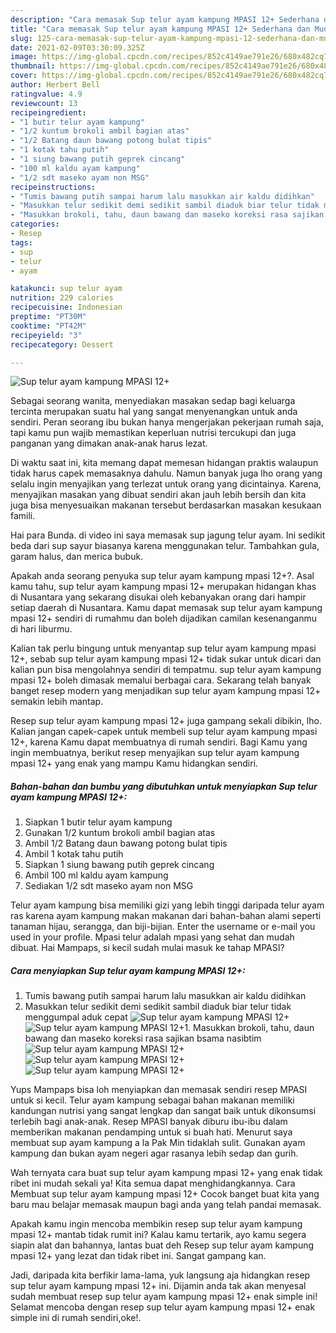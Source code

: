 ```yaml
---
description: "Cara memasak Sup telur ayam kampung MPASI 12+ Sederhana dan Mudah Dibuat"
title: "Cara memasak Sup telur ayam kampung MPASI 12+ Sederhana dan Mudah Dibuat"
slug: 125-cara-memasak-sup-telur-ayam-kampung-mpasi-12-sederhana-dan-mudah-dibuat
date: 2021-02-09T03:30:09.325Z
image: https://img-global.cpcdn.com/recipes/852c4149ae791e26/680x482cq70/sup-telur-ayam-kampung-mpasi-12-foto-resep-utama.jpg
thumbnail: https://img-global.cpcdn.com/recipes/852c4149ae791e26/680x482cq70/sup-telur-ayam-kampung-mpasi-12-foto-resep-utama.jpg
cover: https://img-global.cpcdn.com/recipes/852c4149ae791e26/680x482cq70/sup-telur-ayam-kampung-mpasi-12-foto-resep-utama.jpg
author: Herbert Bell
ratingvalue: 4.9
reviewcount: 13
recipeingredient:
- "1 butir telur ayam kampung"
- "1/2 kuntum brokoli ambil bagian atas"
- "1/2 Batang daun bawang potong bulat tipis"
- "1 kotak tahu putih"
- "1 siung bawang putih geprek cincang"
- "100 ml kaldu ayam kampung"
- "1/2 sdt maseko ayam non MSG"
recipeinstructions:
- "Tumis bawang putih sampai harum lalu masukkan air kaldu didihkan"
- "Masukkan telur sedikit demi sedikit sambil diaduk biar telur tidak menggumpal aduk cepat"
- "Masukkan brokoli, tahu, daun bawang dan maseko koreksi rasa sajikan bsama nasibtim"
categories:
- Resep
tags:
- sup
- telur
- ayam

katakunci: sup telur ayam 
nutrition: 229 calories
recipecuisine: Indonesian
preptime: "PT30M"
cooktime: "PT42M"
recipeyield: "3"
recipecategory: Dessert

---
```



![Sup telur ayam kampung MPASI 12+](https://img-global.cpcdn.com/recipes/852c4149ae791e26/680x482cq70/sup-telur-ayam-kampung-mpasi-12-foto-resep-utama.jpg)

Sebagai seorang wanita, menyediakan masakan sedap bagi keluarga tercinta merupakan suatu hal yang sangat menyenangkan untuk anda sendiri. Peran seorang ibu bukan hanya mengerjakan pekerjaan rumah saja, tapi kamu pun wajib memastikan keperluan nutrisi tercukupi dan juga panganan yang dimakan anak-anak harus lezat.

Di waktu  saat ini, kita memang dapat memesan hidangan praktis walaupun tidak harus capek memasaknya dahulu. Namun banyak juga lho orang yang selalu ingin menyajikan yang terlezat untuk orang yang dicintainya. Karena, menyajikan masakan yang dibuat sendiri akan jauh lebih bersih dan kita juga bisa menyesuaikan makanan tersebut berdasarkan masakan kesukaan famili. 

Hai para Bunda. di video ini saya memasak sup jagung telur ayam. Ini sedikit beda dari sup sayur biasanya karena menggunakan telur. Tambahkan gula, garam halus, dan merica bubuk.

Apakah anda seorang penyuka sup telur ayam kampung mpasi 12+?. Asal kamu tahu, sup telur ayam kampung mpasi 12+ merupakan hidangan khas di Nusantara yang sekarang disukai oleh kebanyakan orang dari hampir setiap daerah di Nusantara. Kamu dapat memasak sup telur ayam kampung mpasi 12+ sendiri di rumahmu dan boleh dijadikan camilan kesenanganmu di hari liburmu.

Kalian tak perlu bingung untuk menyantap sup telur ayam kampung mpasi 12+, sebab sup telur ayam kampung mpasi 12+ tidak sukar untuk dicari dan kalian pun bisa mengolahnya sendiri di tempatmu. sup telur ayam kampung mpasi 12+ boleh dimasak memalui berbagai cara. Sekarang telah banyak banget resep modern yang menjadikan sup telur ayam kampung mpasi 12+ semakin lebih mantap.

Resep sup telur ayam kampung mpasi 12+ juga gampang sekali dibikin, lho. Kalian jangan capek-capek untuk membeli sup telur ayam kampung mpasi 12+, karena Kamu dapat membuatnya di rumah sendiri. Bagi Kamu yang ingin membuatnya, berikut resep menyajikan sup telur ayam kampung mpasi 12+ yang enak yang mampu Kamu hidangkan sendiri.

<!--inarticleads1-->

##### Bahan-bahan dan bumbu yang dibutuhkan untuk menyiapkan Sup telur ayam kampung MPASI 12+:

1. Siapkan 1 butir telur ayam kampung
1. Gunakan 1/2 kuntum brokoli ambil bagian atas
1. Ambil 1/2 Batang daun bawang potong bulat tipis
1. Ambil 1 kotak tahu putih
1. Siapkan 1 siung bawang putih geprek cincang
1. Ambil 100 ml kaldu ayam kampung
1. Sediakan 1/2 sdt maseko ayam non MSG


Telur ayam kampung bisa memiliki gizi yang lebih tinggi daripada telur ayam ras karena ayam kampung makan makanan dari bahan-bahan alami seperti tanaman hijau, serangga, dan biji-bijian. Enter the username or e-mail you used in your profile. Mpasi telur adalah mpasi yang sehat dan mudah dibuat. Hai Mampaps, si kecil sudah mulai masuk ke tahap MPASI? 

<!--inarticleads2-->

##### Cara menyiapkan Sup telur ayam kampung MPASI 12+:

1. Tumis bawang putih sampai harum lalu masukkan air kaldu didihkan
1. Masukkan telur sedikit demi sedikit sambil diaduk biar telur tidak menggumpal aduk cepat
<img src="//assets-global.cpcdn.com/assets/icons/button_play-2c75c40dde080a61004c1f40b05d8f140eaff45d7e9e6481dc71c63d2e7c4909.png" alt="Sup telur ayam kampung MPASI 12+"><img src="https://img-global.cpcdn.com/steps/1436aa292a9566cd/160x128cq70/sup-telur-ayam-kampung-mpasi-12-langkah-memasak-2-foto.jpg" alt="Sup telur ayam kampung MPASI 12+">1. Masukkan brokoli, tahu, daun bawang dan maseko koreksi rasa sajikan bsama nasibtim
<img src="https://img-global.cpcdn.com/steps/595144b23182dd33/160x128cq70/sup-telur-ayam-kampung-mpasi-12-langkah-memasak-3-foto.jpg" alt="Sup telur ayam kampung MPASI 12+"><img src="https://img-global.cpcdn.com/steps/d7158e6feb7c6b7f/160x128cq70/sup-telur-ayam-kampung-mpasi-12-langkah-memasak-3-foto.jpg" alt="Sup telur ayam kampung MPASI 12+"><img src="https://img-global.cpcdn.com/steps/90e913cb4c28950f/160x128cq70/sup-telur-ayam-kampung-mpasi-12-langkah-memasak-3-foto.jpg" alt="Sup telur ayam kampung MPASI 12+">

Yups Mampaps bisa loh menyiapkan dan memasak sendiri resep MPASI untuk si kecil. Telur ayam kampung sebagai bahan makanan memiliki kandungan nutrisi yang sangat lengkap dan sangat baik untuk dikonsumsi terlebih bagi anak-anak. Resep MPASI banyak diburu ibu-ibu dalam memberikan makanan pendamping untuk si buah hati. Menurut saya membuat sup ayam kampung a la Pak Min tidaklah sulit. Gunakan ayam kampung dan bukan ayam negeri agar rasanya lebih sedap dan gurih. 

Wah ternyata cara buat sup telur ayam kampung mpasi 12+ yang enak tidak ribet ini mudah sekali ya! Kita semua dapat menghidangkannya. Cara Membuat sup telur ayam kampung mpasi 12+ Cocok banget buat kita yang baru mau belajar memasak maupun bagi anda yang telah pandai memasak.

Apakah kamu ingin mencoba membikin resep sup telur ayam kampung mpasi 12+ mantab tidak rumit ini? Kalau kamu tertarik, ayo kamu segera siapin alat dan bahannya, lantas buat deh Resep sup telur ayam kampung mpasi 12+ yang lezat dan tidak ribet ini. Sangat gampang kan. 

Jadi, daripada kita berfikir lama-lama, yuk langsung aja hidangkan resep sup telur ayam kampung mpasi 12+ ini. Dijamin anda tak akan menyesal sudah membuat resep sup telur ayam kampung mpasi 12+ enak simple ini! Selamat mencoba dengan resep sup telur ayam kampung mpasi 12+ enak simple ini di rumah sendiri,oke!.

